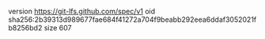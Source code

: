 version https://git-lfs.github.com/spec/v1
oid sha256:2b39313d989677fae684f41272a704f9beabb292eea6ddaf3052021fb8256bd2
size 607
